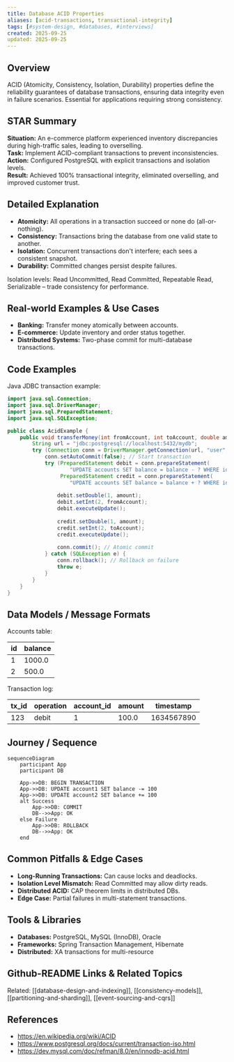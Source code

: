 ```yaml
---
title: Database ACID Properties
aliases: [acid-transactions, transactional-integrity]
tags: [#system-design, #databases, #interviews]
created: 2025-09-25
updated: 2025-09-25
---
```


## Overview
ACID (Atomicity, Consistency, Isolation, Durability) properties define the reliability guarantees of database transactions, ensuring data integrity even in failure scenarios. Essential for applications requiring strong consistency.

## STAR Summary
**Situation:** An e-commerce platform experienced inventory discrepancies during high-traffic sales, leading to overselling.  
**Task:** Implement ACID-compliant transactions to prevent inconsistencies.  
**Action:** Configured PostgreSQL with explicit transactions and isolation levels.  
**Result:** Achieved 100% transactional integrity, eliminated overselling, and improved customer trust.

## Detailed Explanation
- **Atomicity:** All operations in a transaction succeed or none do (all-or-nothing).
- **Consistency:** Transactions bring the database from one valid state to another.
- **Isolation:** Concurrent transactions don't interfere; each sees a consistent snapshot.
- **Durability:** Committed changes persist despite failures.

Isolation levels: Read Uncommitted, Read Committed, Repeatable Read, Serializable – trade consistency for performance.

## Real-world Examples & Use Cases
- **Banking:** Transfer money atomically between accounts.
- **E-commerce:** Update inventory and order status together.
- **Distributed Systems:** Two-phase commit for multi-database transactions.

## Code Examples
Java JDBC transaction example:

```java
import java.sql.Connection;
import java.sql.DriverManager;
import java.sql.PreparedStatement;
import java.sql.SQLException;

public class AcidExample {
    public void transferMoney(int fromAccount, int toAccount, double amount) throws SQLException {
        String url = "jdbc:postgresql://localhost:5432/mydb";
        try (Connection conn = DriverManager.getConnection(url, "user", "pass")) {
            conn.setAutoCommit(false); // Start transaction
            try (PreparedStatement debit = conn.prepareStatement(
                    "UPDATE accounts SET balance = balance - ? WHERE id = ?");
                 PreparedStatement credit = conn.prepareStatement(
                    "UPDATE accounts SET balance = balance + ? WHERE id = ?")) {
                
                debit.setDouble(1, amount);
                debit.setInt(2, fromAccount);
                debit.executeUpdate();
                
                credit.setDouble(1, amount);
                credit.setInt(2, toAccount);
                credit.executeUpdate();
                
                conn.commit(); // Atomic commit
            } catch (SQLException e) {
                conn.rollback(); // Rollback on failure
                throw e;
            }
        }
    }
}
```

## Data Models / Message Formats
Accounts table:

| id | balance |
|----|---------|
| 1  | 1000.0  |
| 2  | 500.0   |

Transaction log:

| tx_id | operation | account_id | amount | timestamp |
|-------|-----------|------------|--------|-----------|
| 123   | debit     | 1          | 100.0  | 1634567890|

## Journey / Sequence
```mermaid
sequenceDiagram
    participant App
    participant DB

    App->>DB: BEGIN TRANSACTION
    App->>DB: UPDATE account1 SET balance -= 100
    App->>DB: UPDATE account2 SET balance += 100
    alt Success
        App->>DB: COMMIT
        DB-->>App: OK
    else Failure
        App->>DB: ROLLBACK
        DB-->>App: OK
    end
```

## Common Pitfalls & Edge Cases
- **Long-Running Transactions:** Can cause locks and deadlocks.
- **Isolation Level Mismatch:** Read Committed may allow dirty reads.
- **Distributed ACID:** CAP theorem limits in distributed DBs.
- **Edge Case:** Partial failures in multi-statement transactions.

## Tools & Libraries
- **Databases:** PostgreSQL, MySQL (InnoDB), Oracle
- **Frameworks:** Spring Transaction Management, Hibernate
- **Distributed:** XA transactions for multi-resource

## Github-README Links & Related Topics
Related: [[database-design-and-indexing]], [[consistency-models]], [[partitioning-and-sharding]], [[event-sourcing-and-cqrs]]

## References
- https://en.wikipedia.org/wiki/ACID
- https://www.postgresql.org/docs/current/transaction-iso.html
- https://dev.mysql.com/doc/refman/8.0/en/innodb-acid.html